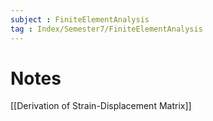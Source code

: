 ```yaml
---
subject : FiniteElementAnalysis
tag : Index/Semester7/FiniteElementAnalysis
---
```


# Notes
[[Derivation of Strain-Displacement Matrix]]
